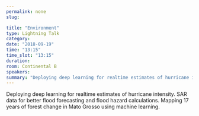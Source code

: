 ```yaml
---
permalink: none
slug:

title: "Environment"
type: Lightning Talk
category:
date: "2018-09-19"
time: "13:15"
time_slot: "13:15"
duration:
room: Continental B
speakers:
summary: "Deploying deep learning for realtime estimates of hurricane intensity. SAR data for better flood forecasting and flood hazard calculations. Mapping 17 years of forest change in Mato Grosso using machine learning."
---
```

Deploying deep learning for realtime estimates of hurricane intensity. SAR data for better flood forecasting and flood hazard calculations. Mapping 17 years of forest change in Mato Grosso using machine learning.
